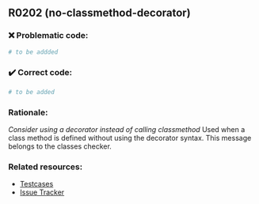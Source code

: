 ## R0202 (no-classmethod-decorator)

### :x: Problematic code:

```python
# to be addded
```

### :heavy_check_mark: Correct code:

```python
# to be added
```

### Rationale:

 *Consider using a decorator instead of calling classmethod*
  Used when a class method is defined without using the decorator syntax. This
  message belongs to the classes checker.



### Related resources:

- [Testcases](#)
- [Issue Tracker](https://github.com/PyCQA/pylint/issues?q=is%3Aissue+%22no-classmethod-decorator%22+OR+%22R0202%22)
